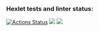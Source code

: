 ### Hexlet tests and linter status:
[![Actions Status](https://github.com/Alexandr-Kuzmin13/java-project-72/workflows/hexlet-check/badge.svg)](https://github.com/Alexandr-Kuzmin13/java-project-72/actions)
<a href="https://codeclimate.com/github/Alexandr-Kuzmin13/java-project-72/maintainability"><img src="https://api.codeclimate.com/v1/badges/d9762c6218d323b4f069/maintainability" /></a>
<a href="https://codeclimate.com/github/Alexandr-Kuzmin13/java-project-72/test_coverage"><img src="https://api.codeclimate.com/v1/badges/d9762c6218d323b4f069/test_coverage" /></a>

